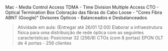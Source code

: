 Mac - Media Control Access
TDMA - Time Division Multiple Access
CTO - Optical Termination Box
Coloração das fibras do Cabo Loose - "Cores Fibra ABNT (Google)"
Divisores Ópticos - Balanceados e Desbalanceados

> Atividade em aula: (Entregar até 26/01 12:00)
	Elaborar a infraestrutura física para uma distribuição de rede óptica com as seguintes características:
	Posicionar 32 (256/8) CTOs (com 8 portas)
	EPON
	OLT de 4 portas - 256 clientes